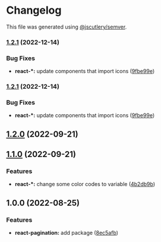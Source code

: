 # Changelog

This file was generated using [@jscutlery/semver](https://github.com/jscutlery/semver).

### [1.2.1](https://gitlab.migoinc.com/migotv/paintbox/compare/react-pagination@1.2.0...react-pagination@1.2.1) (2022-12-14)


### Bug Fixes

* **react-*:** update components that import icons ([9fbe99e](https://gitlab.migoinc.com/migotv/paintbox/commit/9fbe99edfc4f41e55d8380839947059498b6d446))

### [1.2.1](https://gitlab.migoinc.com/migotv/paintbox/compare/react-pagination@1.2.0...react-pagination@1.2.1) (2022-12-14)


### Bug Fixes

* **react-*:** update components that import icons ([9fbe99e](https://gitlab.migoinc.com/migotv/paintbox/commit/9fbe99edfc4f41e55d8380839947059498b6d446))

## [1.2.0](https://gitlab.migoinc.com/migotv/paintbox/compare/react-pagination@1.1.0...react-pagination@1.2.0) (2022-09-21)

## [1.1.0](https://gitlab.migoinc.com/migotv/paintbox/compare/react-pagination@1.0.0...react-pagination@1.1.0) (2022-09-21)


### Features

* **react-*:** change some  color codes to variable ([4b2db9b](https://gitlab.migoinc.com/migotv/paintbox/commit/4b2db9b5c4f15ccb3b8e7261489126c3cf8b3d69))

## 1.0.0 (2022-08-25)


### Features

* **react-pagination:** add package ([8ec5afb](https://gitlab.migoinc.com/migotv/paintbox/commit/8ec5afbfa7a6a4ddd5667bff4e2d06595ce0892a))
